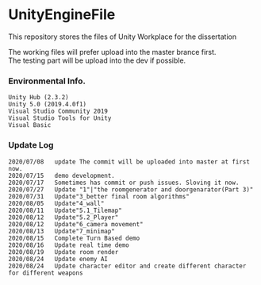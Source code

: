 # UnityEngineFile
This repository stores the files of Unity Workplace for the dissertation
    
The working files will prefer upload into the master brance first.  
The testing part will be upload into the dev if possible.   


### Environmental Info.  
    Unity Hub (2.3.2)   
    Unity 5.0 (2019.4.0f1)   
    Visual Studio Community 2019   
    Visual Studio Tools for Unity   
    Visual Basic   



### Update Log
    2020/07/08   update The commit will be uploaded into master at first now.  
    2020/07/15   demo development.     
    2020/07/17   Sometimes has commit or push issues. Sloving it now.    
    2020/07/27   Update "1"|"the roomgenerator and doorgenarator(Part 3)"   
    2020/07/31   Update"3_better final room algorithms"   
    2020/08/05   Update"4_wall"   
    2020/08/11   Update"5.1_Tilemap" 
    2020/08/12   Update"5.2_Player"  
    2020/08/12   Update"6_camera movement"  
    2020/08/13   Update"7_minimap"
    2020/08/15   Complete Turn Based demo  
    2020/08/16   Update real time demo  
    2020/08/19   Update room render  
    2020/08/24   Update enemy AI  
    2020/08/24   Update character editor and create different character for different weapons  
